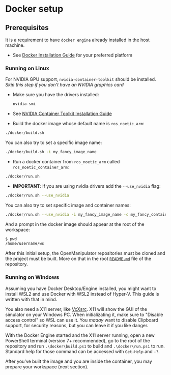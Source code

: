 <!--
Based on https://github.com/Ekumen-OS/andino/blob/5236b1132343539e19c2eb63c61e5f5f7814555b/docker/README.md
From Ekumen-OS/andino project
Copyright (c) 2023, Ekumen Inc., under BSD 3-Clause License
-->

# Docker setup

## Prerequisites

It is a requirement to have `docker engine` already installed in the host machine.

- See [Docker Installation Guide](https://docs.docker.com/engine/install/) for your preferred platform

### Running on Linux

For NVIDIA GPU support, `nvidia-container-toolkit` should be installed. _Skip this step if you don't have an NVIDIA graphics card_

- Make sure you have the drivers installed:
  ```sh
  nvidia-smi
  ```
- See [NVIDIA Container Toolkit Installation Guide](https://docs.nvidia.com/datacenter/cloud-native/container-toolkit/install-guide.html)

- Build the docker image whose default name is `ros_noetic_arm`:

```sh
./docker/build.sh
```

You can also try to set a specific image name:

```sh
./docker/build.sh -i my_fancy_image_name
```

- Run a docker container from `ros_noetic_arm` called `ros_noetic_container_arm`:

```sh
./docker/run.sh
```

- **IMPORTANT**: If you are using nvidia drivers add the `--use_nvidia` flag:

```sh
./docker/run.sh --use_nvidia
```

You can also try to set specific image and container names:

```sh
./docker/run.sh --use_nvidia -i my_fancy_image_name -c my_fancy_container_name
```

And a prompt in the docker image should appear at the root of the workspace:

```sh
$ pwd
/home/username/ws
```

After this initial setup, the OpenManipulator repositories must be cloned and the project must be built. More on that in the root [`README.md`](https://github.com/b-Tomas/robot-kinematics/blob/main/README.md) file of the repository.


### Running on Windows

Assuming you have Docker Desktop/Engine installed, you might want to install WSL2 and use Docker with WSL2
instead of Hyper-V. This guide is written with that in mind.

You also need a X11 server, like [VcXsrc](https://sourceforge.net/projects/vcxsrv/). X11 will show the GUI of the
simulator on your Windows PC. When initializating it, make sure to "Disable access control" so WSL can use it. You
_maaay_ want to disable Clipboard support, for security reasons, but you can leave it if you like danger.

With the Docker Engine started and the X11 server running, open a new PowerShell terminal (version 7+ recommended),
go to the root of the repository and run `.\docker\build.ps1` to build and `.\docker\run.ps1` to run. Standard help
for those command can be accessed with `Get-Help` and `-?`.

After you've built the image and you are inside the container, you may prepare your workspace (next section).
